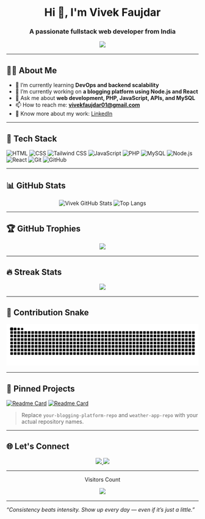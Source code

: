 <h1 align="center">Hi 👋, I'm Vivek Faujdar</h1>
<h3 align="center">A passionate fullstack web developer from India</h3>

<p align="center">
  <img src="https://readme-typing-svg.demolab.com/?lines=Fullstack+Web+Developer;Node.js+%7C+React+%7C+PHP+Enthusiast;Always+Learning+New+Techs&center=true&width=500&height=45">
</p>

---

## 🧑‍💻 About Me

- 🌱 I’m currently learning **DevOps and backend scalability**
- 🔭 I’m currently working on **a blogging platform using Node.js and React**
- 💬 Ask me about **web development, PHP, JavaScript, APIs, and MySQL**
- 📫 How to reach me: **vivekfaujdar01@gmail.com**
- 📄 Know more about my work: [LinkedIn](https://www.linkedin.com/in/vivek-faujdar-370ba3297)

---

## 🚀 Tech Stack

![HTML](https://img.shields.io/badge/HTML-E34F26?logo=html5&logoColor=white)
![CSS](https://img.shields.io/badge/CSS-1572B6?logo=css3&logoColor=white)
![Tailwind CSS](https://img.shields.io/badge/TailwindCSS-38B2AC?logo=tailwind-css&logoColor=white)
![JavaScript](https://img.shields.io/badge/JavaScript-F7DF1E?logo=javascript&logoColor=black)
![PHP](https://img.shields.io/badge/PHP-777BB4?logo=php&logoColor=white)
![MySQL](https://img.shields.io/badge/MySQL-4479A1?logo=mysql&logoColor=white)
![Node.js](https://img.shields.io/badge/Node.js-339933?logo=node-dot-js&logoColor=white)
![React](https://img.shields.io/badge/React-61DAFB?logo=react&logoColor=black)
![Git](https://img.shields.io/badge/Git-F05032?logo=git&logoColor=white)
![GitHub](https://img.shields.io/badge/GitHub-181717?logo=github&logoColor=white)

---

## 📊 GitHub Stats

<p align="center">
  <img src="https://github-readme-stats.vercel.app/api?username=vivekfaujdar01&show_icons=true&theme=tokyonight" alt="Vivek GitHub Stats" />
  <img src="https://github-readme-stats.vercel.app/api/top-langs/?username=vivekfaujdar01&layout=compact&theme=tokyonight" alt="Top Langs" />
</p>

---

## 🏆 GitHub Trophies

<p align="center">
  <img src="https://github-profile-trophy.vercel.app/?username=vivekfaujdar01&theme=algolia&row=1&column=7" />
</p>

---

## 🔥 Streak Stats

<p align="center">
  <img src="https://github-readme-streak-stats.herokuapp.com/?user=vivekfaujdar01&theme=tokyonight" />
</p>

---

## 🐍 Contribution Snake

<p align="center">
  <img src="https://raw.githubusercontent.com/vivekfaujdar01/vivekfaujdar01/output/github-contribution-grid-snake.svg" />
</p>

---

## 📌 Pinned Projects

[![Readme Card](https://github-readme-stats.vercel.app/api/pin/?username=vivekfaujdar01&repo=your-blogging-platform-repo&theme=tokyonight)](https://github.com/vivekfaujdar01/your-blogging-platform-repo)
[![Readme Card](https://github-readme-stats.vercel.app/api/pin/?username=vivekfaujdar01&repo=weather-app-repo&theme=tokyonight)](https://github.com/vivekfaujdar01/weather-app-repo)

> Replace `your-blogging-platform-repo` and `weather-app-repo` with your actual repository names.

---

## 🌐 Let's Connect

<p align="center">
  <a href="https://linkedin.com/in/vivek-faujdar-370ba3297" target="_blank">
    <img src="https://img.shields.io/badge/LinkedIn-blue?style=for-the-badge&logo=linkedin&logoColor=white" />
  </a>
  <a href="mailto:vivekfaujdar01@gmail.com">
    <img src="https://img.shields.io/badge/Gmail-D14836?style=for-the-badge&logo=gmail&logoColor=white" />
  </a>
</p>

---

<p align="center">Visitors Count</p>
<p align="center">
  <img src="https://profile-counter.glitch.me/vivekfaujdar01/count.svg" />
</p>

---

_“Consistency beats intensity. Show up every day — even if it’s just a little.”_

